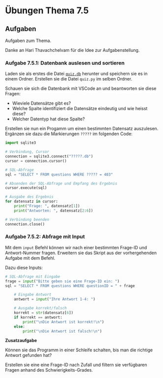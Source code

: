 # Übungen Thema 7.5

## Aufgaben

Aufgaben zum Thema.

Danke an Hari Thavachchelvam für die Idee zur Aufgabenstellung. 

### Aufgabe 7.5.1: Datenbank auslesen und sortieren

Laden sie als erstes die Datei [`quiz.db`](https://raw.githubusercontent.com/janikvonrotz/python.casa/main/topic-7-5/quiz.db) herunter und speichern sie es in einem Ordner. Erstellen sie die Datei `quiz.py` im selben Ordner.

Schauen sie sich die Datenbank mit VSCode an und beantworten sie diese Fragen:
* Wieviele Datensätze gibt es?
* Welche Spalte identifiziert die Datensätze eindeutig und wie heisst diese?
* Welcher Datentyp hat diese Spalte?

Erstellen sie nun ein Progamm um einen bestimmten Datensatz auszulesen. Ergänzen sie dazu die Markierungen `?????` im folgenden Code:

```py
import sqlite3

# Verbindung, Cursor
connection = sqlite3.connect("?????.db")
cursor = connection.cursor()

# SQL-Abfrage
sql = "SELECT * FROM questions WHERE ????? = 403"

# Absenden der SQL-Abfrage und Empfang des Ergebnis
cursor.execute(sql)

# Ausgabe des Ergebnis
for datensatz in cursor:
    print("Frage: ", datensatz[1])
    print("Antworten: ", datensatz[2:6])

# Verbindung beenden
connection.close()
```

### Aufgabe 7.5.2: Abfrage mit Input

Mit dem `input` Befehl können wir nach einer bestimmten Frage-ID und Antwort-Nummer fragen. Erweitern sie das Skript aus der vorhergehenden Aufgabe mit dem Befehl.

Dazu diese Inputs:

```py
# SQL-Abfrage mit Eingabe
frage = input("Bitte geben sie eine Frage-ID ein: ")
sql = "SELECT * FROM questions WHERE questionID = " + frage
```

```py
	# Eingabe Antwort
    antwort = input("Ihre Antwort 1-4: ")
```

```py
    # Ausgabe korrekt/falsch
    korrekt = str(datensatz[6])
    if korrekt == antwort:
        print("\nDie Antwort ist korrekt!\n")
    else:
        print("\nDie Antwort ist falsch!\n")
```

**Zusatzaufgabe**

Können sie das Programm in einer Schleife schalten, bis man die richtige Antwort gefunden hat?

Erstellen sie eine eine Frage-ID nach Zufall und filtern sie verfügbaren Fragen anhand des Schwierigkeits-Grades.